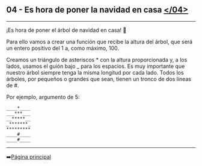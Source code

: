 ## **04 - Es hora de poner la navidad en casa** [</04>](04-arbolNavidad.js)
---
¡Es hora de poner el árbol de navidad en casa! 🎄

Para ello vamos a crear una función que recibe la altura del árbol, que será un entero positivo del 1 a, como máximo, 100.

Creamos un triángulo de asteriscos * con la altura proporcionada y, a los lados, usamos el guión bajo _ para los espacios. Es muy importante que nuestro árbol siempre tenga la misma longitud por cada lado.
Todos los árboles, por pequeños o grandes que sean, tienen un tronco de dos líneas de #.

Por ejemplo, argumento de 5:
```
____*____
___***___
__*****__
_*******_
*********
____#____
____#____
```

---
➡️[Página principal](../README.md)